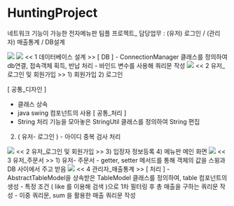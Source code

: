 # HuntingProject
네트워크 기능이 가능한 전자메뉴판 팀플 프로젝트_ 담당업무 : (유저) 로그인 / (관리자) 매출통계 / DB설계

<img src="https://postfiles.pstatic.net/MjAxOTA1MDhfMTM3/MDAxNTU3MjUxMjg5NTI4.svSSHITfRlSXZV-Ci1b_mVsuRhqbuFYEOSMx55laMyYg.NBINn4wgnEDujw6uouHTOfzG81IZyxc6m9CtFNtZelEg.PNG.kwjing93/HUNTING1.png?type=w966">


<img src="https://postfiles.pstatic.net/MjAxOTA1MDhfOTEg/MDAxNTU3MjUxNDY2MDQ3.jZUwC4FQIzjOcW5bb442e4fOU-jWh-sjMYv4S0JfHXIg.4HLL684yEpE637Yl_th9_laUqquDv8xDj63_TidCU-Ag.PNG.kwjing93/HUNTING2.png?type=w966">
<< 1 데이터베이스 설계 >>
[ DB ]
- ConnectionManager 클래스를 정의하여 db연결, 접속객체 획득, 반납 처리
- 바인드 변수를 사용해 쿼리문 작성


<img src="https://postfiles.pstatic.net/MjAxOTA1MDhfMTM1/MDAxNTU3MzIxMzAxNjEw.qRSOi3aqPdMNblcHspyiLRoYcKR5dlwHzeVzQwbsLvMg.UpCzqJbaQUlFFKyY8WMd2byNVCWj_bJMgt836tNn-QAg.PNG.kwjing93/HUNTING3-1.png?type=w966">
<< 2 유저_로그인 및 회원가입 >>
1) 회원가입     2) 로그인

[ 공통_디자인 ]
- 클래스 상속    
- java swing 컴포넌트의 사용
[ 공통_처리 ]
- String 처리 기능을 모아놓은 StringUtil 클래스를 정의하여 String 편집

2) ( 유저- 로그인 ) - 아이디 중복 검사 처리


<img src="https://postfiles.pstatic.net/MjAxOTA1MDhfMTM1/MDAxNTU3MzIxMzA2ODc1.EUoXqq5Wq2TVVmwFlPvMZ-Yqnx6M4wFZuGhEG4Yb4bog.RNqw2-ziSqo58fL0kJ97CeuTKchll4cChHALzOWapVwg.PNG.kwjing93/HUNTING3-2.png?type=w966">
<< 2 유저_로그인 및 회원가입 >>  
3) 입장자 정보등록     4) 메뉴판 메인 화면


<img src="https://postfiles.pstatic.net/MjAxOTA1MDhfMTMx/MDAxNTU3MzIxOTIxMDk4.vyGbaO1N1xWXRgJdYCu2tPbGDgfAu7YL9N4zp8Kp4MAg.kjfbhFM6SwzKp5PrBv8sKqXZuezQA2lVX_2mJjNNs_4g.PNG.kwjing93/HUNTING4-1.png?type=w966">
<< 3 유저_주문서 >>
1) 유저- 주문서  
- getter, setter 메서드를 통해 객체의 값을 스윙과 DB 사이에서 주고 받음


<img src="https://postfiles.pstatic.net/MjAxOTA1MDhfMTYg/MDAxNTU3MjUxNDcwNTQy.Ot1dzc_ub7TnZraTjgUgtRU4lxB9vATijT0vDfP0Ry8g.opnq1OIyBFYF3ekJ42bcts-MGbpCFvD7-GjMCTJrRqwg.PNG.kwjing93/HUNTING5.png?type=w966">
<< 4 관리자_매출통계 >>
[ 처리 ]
- AbstractTableModel을 상속받은 TableModel 클래스를 정의하여, table 컴포넌트의 생성
- 특정 조건 ( like 를 이용해 검색 )으로 1차 필터링 후 총 매출을 구하는 쿼리문 작성
- 이중 쿼리문, sum 을 활용한 매출 쿼리문 작성

